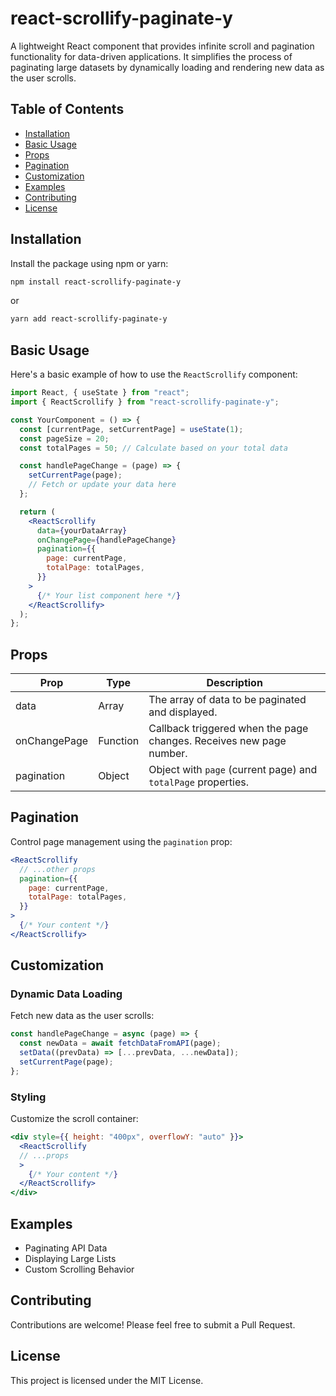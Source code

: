 # react-scrollify-paginate-y

A lightweight React component that provides infinite scroll and pagination functionality for data-driven applications. It simplifies the process of paginating large datasets by dynamically loading and rendering new data as the user scrolls.

## Table of Contents

- [Installation](#installation)
- [Basic Usage](#basic-usage)
- [Props](#props)
- [Pagination](#pagination)
- [Customization](#customization)
- [Examples](#examples)
- [Contributing](#contributing)
- [License](#license)

## Installation

Install the package using npm or yarn:

```bash
npm install react-scrollify-paginate-y
```

or

```bash
yarn add react-scrollify-paginate-y
```

## Basic Usage

Here's a basic example of how to use the `ReactScrollify` component:

```jsx
import React, { useState } from "react";
import { ReactScrollify } from "react-scrollify-paginate-y";

const YourComponent = () => {
  const [currentPage, setCurrentPage] = useState(1);
  const pageSize = 20;
  const totalPages = 50; // Calculate based on your total data

  const handlePageChange = (page) => {
    setCurrentPage(page);
    // Fetch or update your data here
  };

  return (
    <ReactScrollify
      data={yourDataArray}
      onChangePage={handlePageChange}
      pagination={{
        page: currentPage,
        totalPage: totalPages,
      }}
    >
      {/* Your list component here */}
    </ReactScrollify>
  );
};
```

## Props

| Prop         | Type     | Description                                                         |
| ------------ | -------- | ------------------------------------------------------------------- |
| data         | Array    | The array of data to be paginated and displayed.                    |
| onChangePage | Function | Callback triggered when the page changes. Receives new page number. |
| pagination   | Object   | Object with `page` (current page) and `totalPage` properties.       |

## Pagination

Control page management using the `pagination` prop:

```jsx
<ReactScrollify
  // ...other props
  pagination={{
    page: currentPage,
    totalPage: totalPages,
  }}
>
  {/* Your content */}
</ReactScrollify>
```

## Customization

### Dynamic Data Loading

Fetch new data as the user scrolls:

```jsx
const handlePageChange = async (page) => {
  const newData = await fetchDataFromAPI(page);
  setData((prevData) => [...prevData, ...newData]);
  setCurrentPage(page);
};
```

### Styling

Customize the scroll container:

```jsx
<div style={{ height: "400px", overflowY: "auto" }}>
  <ReactScrollify
  // ...props
  >
    {/* Your content */}
  </ReactScrollify>
</div>
```

## Examples

- Paginating API Data
- Displaying Large Lists
- Custom Scrolling Behavior

## Contributing

Contributions are welcome! Please feel free to submit a Pull Request.

## License

This project is licensed under the MIT License.
